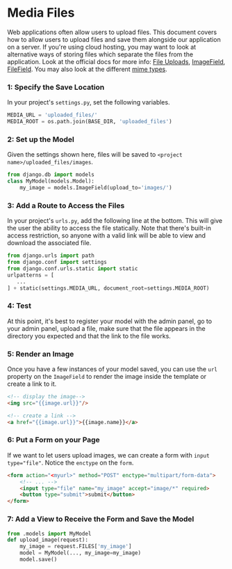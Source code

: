 

# Media Files

Web applications often allow users to upload files. This document covers how to allow users to upload files and save them alongside our application on a server. If you're using cloud hosting, you may want to look at alternative ways of storing files which separate the files from the application. Look at the official docs for more info: [File Uploads](https://docs.djangoproject.com/en/2.0/topics/http/file-uploads/), [ImageField](https://docs.djangoproject.com/en/2.0/ref/models/fields/#django.db.models.ImageField), [FileField](https://docs.djangoproject.com/en/2.0/ref/models/fields/#django.db.models.FileField). You may also look at the different [mime types](https://developer.mozilla.org/en-US/docs/Web/HTTP/Basics_of_HTTP/MIME_types/Complete_list_of_MIME_types).


### 1: Specify the Save Location

In your project's `settings.py`, set the following variables.

```python
MEDIA_URL = 'uploaded_files/'
MEDIA_ROOT = os.path.join(BASE_DIR, 'uploaded_files')
```

### 2: Set up the Model

Given the settings shown here, files will be saved to `<project name>/uploaded_files/images`.

```python
from django.db import models
class MyModel(models.Model):
    my_image = models.ImageField(upload_to='images/')
```

### 3: Add a Route to Access the Files

In your project's `urls.py`, add the following line at the bottom. This will give the user the ability to access the file statically. Note that there's built-in access restriction, so anyone with a valid link will be able to view and download the associated file.

```python
from django.urls import path
from django.conf import settings
from django.conf.urls.static import static
urlpatterns = [
   ...
] + static(settings.MEDIA_URL, document_root=settings.MEDIA_ROOT)
```

### 4: Test

At this point, it's best to register your model with the admin panel, go to your admin panel, upload a file, make sure that the file appears in the directory you expected and that the link to the file works.

### 5: Render an Image

Once you have a few instances of your model saved, you can use the `url` property on the `ImageField` to render the image inside the template or create a link to it.

```html
<!-- display the image-->
<img src="{{image.url}}"/>

<!-- create a link -->
<a href="{{image.url}}">{{image.name}}</a>
```

### 6: Put a Form on your Page

If we want to let users upload images, we can create a form with `input` `type="file"`. Notice the `enctype` on the `form`.

```html
<form action="<myurl>" method="POST" enctype="multipart/form-data">
    <!-- ... -->
    <input type="file" name="my_image" accept="image/*" required>
    <button type="submit">submit</button>
</form>
```

### 7: Add a View to Receive the Form and Save the Model

```python
from .models import MyModel
def upload_image(request):
    my_image = request.FILES['my_image']
    model = MyModel(..., my_image=my_image)
    model.save()
```


